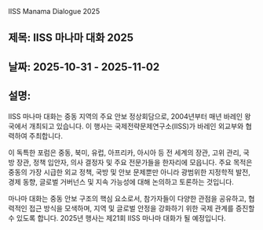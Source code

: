 IISS Manama Dialogue 2025

## 제목: IISS 마나마 대화 2025
## 날짜: 2025-10-31 - 2025-11-02
## 설명:
IISS 마나마 대화는 중동 지역의 주요 안보 정상회담으로, 2004년부터 매년 바레인 왕국에서 개최되고 있습니다. 이 행사는 국제전략문제연구소(IISS)가 바레인 외교부와 협력하여 주최합니다.

이 독특한 포럼은 중동, 북미, 유럽, 아프리카, 아시아 등 전 세계의 장관, 고위 관리, 국방 장관, 정책 입안자, 의사 결정자 및 주요 전문가들을 한자리에 모읍니다. 주요 목적은 중동의 가장 시급한 외교 정책, 국방 및 안보 문제뿐만 아니라 광범위한 지정학적 발전, 경제 동향, 글로벌 거버넌스 및 지속 가능성에 대해 논의하고 토론하는 것입니다.

마나마 대화는 중동 안보 구조의 핵심 요소로서, 참가자들이 다양한 관점을 공유하고, 협력적인 접근 방식을 모색하며, 지역 및 글로벌 안정을 강화하기 위한 국제 관계를 증진할 수 있도록 합니다. 2025년 행사는 제21회 IISS 마나마 대화가 될 예정입니다.